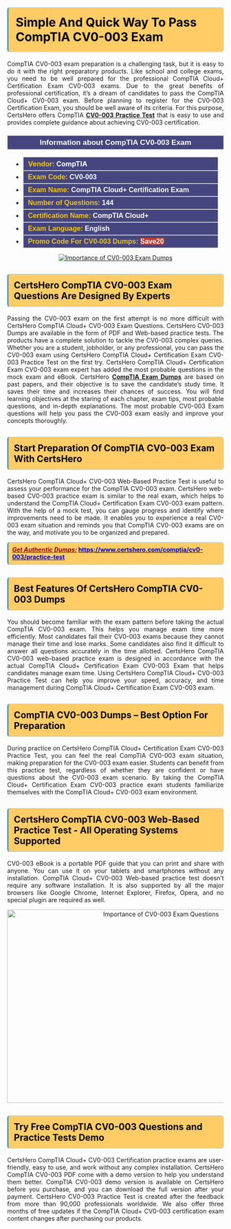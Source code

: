 <h1><strong><span style="display:block; color:#000000; background:#ffcc66; border: 0.5px solid #AED6F1 ; border-left: 3px solid #3498DB; padding: .6em; border-radius: 6px;">Simple And Quick Way To Pass CompTIA CV0-003 Exam</span></strong></h1>

<p style="text-align: justify;">CompTIA CV0-003 exam preparation is a challenging task, but it is easy to do it with the right preparatory products. Like school and college exams, you need to be well prepared for the professional CompTIA Cloud+ Certification Exam CV0-003 exams. Due to the great benefits of professional certification, it’s a dream of candidates to pass the CompTIA Cloud+ CV0-003 exam. Before planning to register for the CV0-003 Certification Exam, you should be well aware of its criteria. For this purpose, CertsHero offers CompTIA <a href="https://www.certshero.com/comptia/cv0-003"><strong>CV0-003 Practice Test</strong></a> that is easy to use and provides complete guidance about achieving CV0-003 certification.</p>

<h3 style="background: #454580; border: 1px solid rgb(204, 204, 204); padding: 5px 10px; text-align: center;"><span style="color:#ffffff;"><span style="font-size:11pt"><span style="line-height:normal"><span style="font-family:Calibri,sans-serif"><b><span style="font-size:13.0pt"><span cambria="">Information about CompTIA CV0-003 Exam</span></span></b></span></span></span></span></h3>

<ul>
	<li style="margin:0cm 10pt">
	<div style="background:#454580; border: 1px solid rgb(204, 204, 204); padding: 5px 10px; text-align: justify;"><span style="font-size:11pt"><span style="line-height:normal"><span style="tab-stops:list 36.0pt"><span style="font-fam ily:Calibri,sans-serif"><b><span style="font-size:12.0pt"><span new="" roman="" style="font-family:" times=""><span style="color:#f1c40f;">Vendor:</span> <span style="color:#ffffff;">CompTIA</span></span></span></b></span></span></span></span></div>
	</li>
	<li style="margin:0cm 10pt">
	<div style="background: #454580; border: 1px solid rgb(204, 204, 204); padding: 5px 10px; text-align: justify;"><span style="font-size:11pt"><span style="line-height:normal"><span style="tab-stops:list 36.0pt"><span style="font-family:Calibri,sans-serif"><b><span style="font-size:12.0pt"><span new="" roman="" style="font-family:" times=""><span style="color:#f1c40f;">Exam Code:</span> <span style="color:#ffffff;">CV0-003</span></span></span></b></span></span></span></span></div>
	</li>
	<li style="margin:0cm 10pt">
	<div style="background: #454580; border: 1px solid rgb(204, 204, 204); padding: 5px 10px; text-align: justify;"><span style="font-size:11pt"><span style="line-height:normal"><span style="tab-stops:list 36.0pt"><span style="font-family:Calibri,sans-serif"><b><span style="font-size:12.0pt"><span new="" roman="" style="font-family:" times=""><span style="color:#f1c40f;">Exam Name:</span> <span style="color:#ffffff;">CompTIA Cloud+ Certification Exam</span></span></span></b></span></span></span></span></div>
	</li>
	<li style="margin:0cm 10pt">
	<div style="background: #454580; border: 1px solid rgb(204, 204, 204); padding: 5px 10px;"><span style="font-size:11pt"><span style="line-height:normal"><span style="tab-stops:list 36.0pt"><span style="font-family:Calibri,sans-serif"><b><span style="font-size:12.0pt"><span new="" roman="" style="font-family:" times=""><span style="color:#f1c40f;">Number of Questions: </span><span style="color:#ffffff;">144</span></span></span></b></span></span></span></span></div>
	</li>
	<li style="margin:0cm 10pt">
	<div style="background: #454580; border: 1px solid rgb(204, 204, 204); padding: 5px 10px; text-align: justify;"><span style="font-size:11pt"><span style="line-height:normal"><span style="tab-stops:list 36.0pt"><span style="font-family:Calibri,sans-serif"><b><span style="font-size:12.0pt"><span new="" roman="" style="font-family:" times=""><span style="color:#f1c40f;">Certification Name:</span> <span style="color:#ffffff;">CompTIA Cloud+</span></span></span></b></span></span></span></span></div>
	</li>
	<li style="margin:0cm 10pt">
	<div style="background: #454580; border: 1px solid rgb(204, 204, 204); padding: 5px 10px; text-align: justify;"><span style="font-size:11pt"><span style="line-height:normal"><span style="tab-stops:list 36.0pt"><span style="font-family:Calibri,sans-serif"><b><span style="font-size:12.0pt"><span new="" roman="" style="font-family:" times=""><span style="color:#f1c40f;">Exam Language:</span> <span style="color:#ffffff;">English</span></span></span></b></span></span></span></span></div>
	</li>
	<li style="margin:0cm 10pt">
	<div style="background: #454580; border: 1px solid rgb(204, 204, 204); padding: 5px 10px;"><span style="font-size:11pt"><span style="line-height:normal"><span style="tab-stops:list 36.0pt"><span style="font-family:Calibri,sans-serif"><b><span style="font-size:12.0pt"><span new="" roman="" style="font-family:" times=""><span style="color:#f1c40f;">Promo Code For CV0-003 Dumps: </span><span style="color:#ffffff;"><span style="background-color:#c0392b;">Save20</span></span></span></span></b></span></span></span></span></div>
	</li>
</ul>

<p style="text-align: center;"><a href="https://www.certshero.com/comptia/cv0-003" rel="NOFOLLOW"><img alt="Importance of CV0-003 Exam Dumps" src="https://i.imgur.com/UZuq4Dk.jpeg" /></a></p>

<h2><strong><span style="display:block; color:#000000; background:#ffcc66; border: 0.5px solid #AED6F1 ; border-left: 3px solid #3498DB; padding: .6em; border-radius: 6px;">CertsHero CompTIA CV0-003 Exam Questions Are Designed By Experts</span></strong></h2>

<p style="text-align: justify;">Passing the CV0-003 exam on the first attempt is no more difficult with CertsHero CompTIA Cloud+ CV0-003 Exam Questions. CertsHero CV0-003 Dumps are available in the form of PDF and Web-based practice tests. The products have a complete solution to tackle the CV0-003 complex queries. Whether you are a student, jobholder, or any professional, you can pass the CV0-003 exam using CertsHero CompTIA Cloud+ Certification Exam CV0-003 Practice Test on the first try. CertsHero CompTIA Cloud+ Certification Exam CV0-003 exam expert has added the most probable questions in the mock exam and eBook. CertsHero <a href="https://www.certshero.com/comptia"><strong>CompTIA Exam Dumps</strong></a> are based on past papers, and their objective is to save the candidate’s study time. It saves their time and increases their chances of success. You will find learning objectives at the staring of each chapter, exam tips, most probable questions, and in-depth explanations. The most probable CV0-003 Exam questions will help you pass the CV0-003 exam easily and improve your concepts thoroughly.</p>

<h2><strong><span style="display:block; color:#000000; background:#ffcc66; border: 0.5px solid #AED6F1 ; border-left: 3px solid #3498DB; padding: .6em; border-radius: 6px;">Start Preparation Of CompTIA CV0-003 Exam With CertsHero</span></strong></h2>

<p style="text-align: justify;">CertsHero CompTIA Cloud+ CV0-003 Web-Based Practice Test is useful to assess your performance for the CompTIA CV0-003 exam. CertsHero web-based CV0-003 practice exam is similar to the real exam, which helps to understand the CompTIA Cloud+ Certification Exam CV0-003 exam pattern. With the help of a mock test, you can gauge progress and identify where improvements need to be made. It enables you to experience a real CV0-003 exam situation and reminds you that CompTIA CV0-003 exams are on the way, and motivate you to be organized and prepared.</p>

<p><strong><span style="display:block; color:#990000; background:#ffcc66; border: 0.5px solid #AED6F1 ; border-left: 3px solid #3498DB; padding: .6em; border-radius: 6px;"><span style="font-size:14px;"><u><i>Get Authentic Dumps:</i></u></span> <a href="https://www.certshero.com/comptia/cv0-003/practice-test"><span style="color:#0000cc;">https://www.certshero.com/comptia/cv0-003/practice-test</span></a></span></strong></p>

<h2><strong><span style="display:block; color:#000000; background:#ffcc66; border: 0.5px solid #AED6F1 ; border-left: 3px solid #3498DB; padding: .6em; border-radius: 6px;">Best Features Of CertsHero CompTIA CV0-003 Dumps</span></strong></h2>

<p style="text-align: justify;">You should become familiar with the exam pattern before taking the actual CompTIA CV0-003 exam. This helps you manage exam time more efficiently. Most candidates fail their CV0-003 exams because they cannot manage their time and lose marks. Some candidates also find it difficult to answer all questions accurately in the time allotted. CertsHero CompTIA CV0-003 web-based practice exam is designed in accordance with the actual CompTIA Cloud+ Certification Exam CV0-003 Exam that helps candidates manage exam time. Using CertsHero CompTIA Cloud+ CV0-003 Practice Test can help you improve your speed, accuracy, and time management during CompTIA Cloud+ Certification Exam CV0-003 exam.</p>

<h2><strong><span style="display:block; color:#000000; background:#ffcc66; border: 0.5px solid #AED6F1 ; border-left: 3px solid #3498DB; padding: .6em; border-radius: 6px;">CompTIA CV0-003 Dumps – Best Option For Preparation</span></strong></h2>

<p style="text-align: justify;">During practice on CertsHero CompTIA Cloud+ Certification Exam CV0-003 Practice Test, you can feel the real CompTIA CV0-003 exam situation, making preparation for the CV0-003 exam easier. Students can benefit from this practice test, regardless of whether they are confident or have questions about the CV0-003 exam scenario. By taking the CompTIA Cloud+ Certification Exam CV0-003 practice exam students familiarize themselves with the CompTIA Cloud+ CV0-003 exam environment.</p>

<h2><strong><span style="display:block; color:#000000; background:#ffcc66; border: 0.5px solid #AED6F1 ; border-left: 3px solid #3498DB; padding: .6em; border-radius: 6px;">CertsHero CompTIA CV0-003 Web-Based Practice Test - All Operating Systems Supported</span></strong></h2>

<p style="text-align: justify;">CV0-003 eBook is a portable PDF guide that you can print and share with anyone. You can use it on your tablets and smartphones without any installation. CompTIA Cloud+ CV0-003 Web-based practice test doesn’t require any software installation. It is also supported by all the major browsers like Google Chrome, Internet Explorer, Firefox, Opera, and no special plugin are required as well.</p>

<p style="text-align: center;"><a href="https://www.certshero.com/product-detail/cv0-003" rel="NOFOLLOW"><img alt="Importance of CV0-003 Exam Questions" height="450" src="https://i.redd.it/vixpkfso1g981.jpg" width="700" /></a></p>

<h2><strong><span style="display:block; color:#000000; background:#ffcc66; border: 0.5px solid #AED6F1 ; border-left: 3px solid #3498DB; padding: .6em; border-radius: 6px;">Try Free CompTIA CV0-003 Questions and Practice Tests Demo</span></strong></h2>

<p style="text-align: justify;">CertsHero CompTIA Cloud+ CV0-003 Certification practice exams are user-friendly, easy to use, and work without any complex installation. CertsHero CompTIA CV0-003 PDF come with a demo version to help you understand them better. CompTIA CV0-003 demo version is available on CertsHero before you purchase, and you can download the full version after your payment. CertsHero CV0-003 Practice Test is created after the feedback from more than 90,000 professionals worldwide. We also offer three months of free updates if the CompTIA Cloud+ CV0-003 certification exam content changes after purchasing our products.</p>
